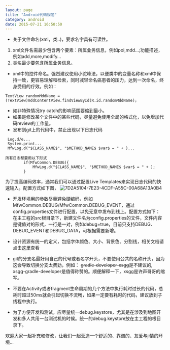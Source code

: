 ```yaml
---
layout: page
title: "Android代码规范"
category: android
date: 2015-07-21 16:50:50
---
```

+ 关于文件命名(xml，类..)，要求名字具有可读性。
 1. xml文件名需最少包含两个要素：所属业务信息，例如poi,mdd...;功能描述，例如add,more,modify...
 2. 类名最少要包含所属业务信息。
+  xml中的控件命名。强烈建议使用小驼峰法，以便类中的变量名称和xml中保持一致，更容易理解和检索，同时减轻命名癌患者的压力，达到一次命名，终身受用的疗效。例如：
```
TextView randomMddName = (TextView)mddContentView.findViewById(R.id.randomMddName);
```
+ 如非特殊情况try catch的影响范围要缩到最小。
+ 如果是修改某个文件中的某些代码，尽量避免使用全局的格式化，以免增加代码review的工作量。
+ 发布到git上的代码中，禁止出现以下日志代码
```
 Log.d/e...
 System.print...
 MfwLog.d("$CLASS_NAME$", "$METHOD_NAME$ $var$ = " + )...
```

```
所有日志都要用以下形式
		if(MfwCommon.DEBUG){
    		MfwLog.d("$CLASS_NAME$", "$METHOD_NAME$ $var$ = " + );
		}
```
为了提高编码效率，通常我们可以通过配置Live Templates来实现日志代码的快速输入。配置方式如下图，
![7D2A5104-7E23-4CDF-A55C-00A68A13A0B4](http://gitlab.mafengwo.com/uploads/mobiledev/travelguidewiki-android/f4e539c423/7D2A5104-7E23-4CDF-A55C-00A68A13A0B4.png)

+ 开发环境用的参数尽量避免硬编码，例如MfwCommon.DEBUG/MfwCommon.DEBUG_EVENT，通过config.properties文件进行配置，以免无意中发布到线上。配置方式如下：
    在主工程的src根目录下，新建文件名为config.properties的文件，文件内容是键值对的形式，一行是一对，例如debug=true，目前只支持DEBUG、DEBUG_EVENT和DEBUG_DATA，可根据需要新增。

+ 设计资源有统一的定义，包括字体颜色、大小、背景色、分割线，相关文档请点击[这里](http://mdocs.codingview.com/android/android-ui-guide.html)查看

+ git的分支名最好用自己的代号或者名字开头，不要使用公共的名称开头，因为这会导致切换分支太费劲，例如：
~~gradle-developer-xsgg~~是不建议的, xsgg-gradle-developer是值得称赞的。顺便解释一下，xsgg是许声哥哥的缩写。

+ 不要在Activity或者fragment生命周期的几个方法中执行耗时过长的代码，总耗时超过50ms就会引起切换不流畅，如果一定要有耗时的代码，建议放到子线程中执行。

+ 为了方便开发和测试，应尽量统一debug.keystore，尤其是在涉及到地图开发和多人共用一台测试机的时候。统一的debug.keystore放在主工程的根目录下。



欢迎大家一起补充和修改，让我们一起营造一个舒适的、靠谱的、友爱与ji情的环境...